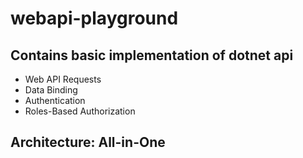 # webapi-playground

## Contains basic implementation of dotnet api

* Web API Requests
* Data Binding
* Authentication
* Roles-Based Authorization


## Architecture: All-in-One
